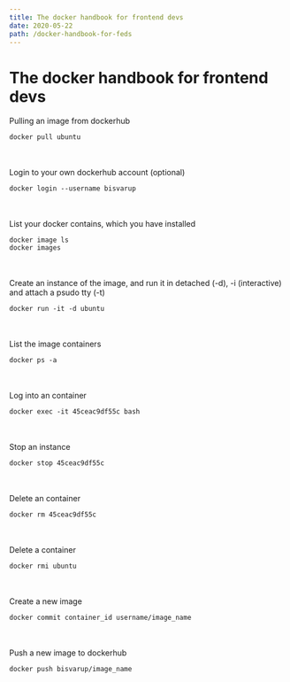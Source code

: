 ```yaml
---
title: The docker handbook for frontend devs
date: 2020-05-22
path: /docker-handbook-for-feds
---
```


# The docker handbook for frontend devs

Pulling an image from dockerhub

``` 
docker pull ubuntu
```
<br />
<br />
Login to your own dockerhub account (optional)

```
docker login --username bisvarup
```
<br />
<br />
List your docker contains, which you have installed

```
docker image ls
docker images
```
<br />
<br />
Create an instance of the image, and run it in detached (-d), -i (interactive) and attach a psudo tty (-t)

```
docker run -it -d ubuntu
```
<br />
<br />
List the image containers

```
docker ps -a
```
<br />
<br />
Log into an container

```
docker exec -it 45ceac9df55c bash
```
<br />
<br />
Stop an instance

```
docker stop 45ceac9df55c
```
<br />
<br />
Delete an container

```
docker rm 45ceac9df55c
```
<br />
<br />
Delete a container

```
docker rmi ubuntu
```
<br />
<br />
Create a new image

```
docker commit container_id username/image_name
```
<br />
<br />
Push a new image to dockerhub

```
docker push bisvarup/image_name
```